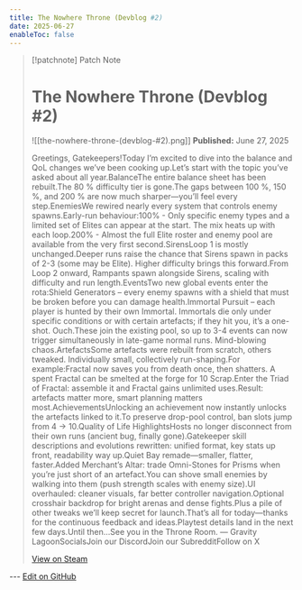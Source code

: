 ```yaml
---
title: The Nowhere Throne (Devblog #2)
date: 2025-06-27
enableToc: false
---
```


> [!patchnote] Patch Note
>
> # The Nowhere Throne (Devblog #2)
>
> ![[the-nowhere-throne-(devblog-#2).png]]
> **Published:** June 27, 2025
>
> Greetings, Gatekeepers!Today I’m excited to dive into the balance and QoL changes we’ve been cooking up.Let’s start with the topic you’ve asked about all year.BalanceThe entire balance sheet has been rebuilt.The 80 % difficulty tier is gone.The gaps between 100 %, 150 %, and 200 % are now much sharper—you’ll feel every step.EnemiesWe rewired nearly every system that controls enemy spawns.Early-run behaviour:100% - Only specific enemy types and a limited set of Elites can appear at the start. The mix heats up with each loop.200% - Almost the full Elite roster and enemy pool are available from the very first second.SirensLoop 1 is mostly unchanged.Deeper runs raise the chance that Sirens spawn in packs of 2-3 (some may be Elite). Higher difficulty brings this forward.From Loop 2 onward, Rampants spawn alongside Sirens, scaling with difficulty and run length.EventsTwo new global events enter the rota:Shield Generators – every enemy spawns with a shield that must be broken before you can damage health.Immortal Pursuit – each player is hunted by their own Immortal. Immortals die only under specific conditions or with certain artefacts; if they hit you, it’s a one-shot. Ouch.These join the existing pool, so up to 3-4 events can now trigger simultaneously in late-game normal runs. Mind-blowing chaos.ArtefactsSome artefacts were rebuilt from scratch, others tweaked. Individually small, collectively run-shaping.For example:Fractal now saves you from death once, then shatters. A spent Fractal can be smelted at the forge for 10 Scrap.Enter the Triad of Fractal: assemble it and Fractal gains unlimited uses.Result: artefacts matter more, smart planning matters most.AchievementsUnlocking an achievement now instantly unlocks the artefacts linked to it.To preserve drop-pool control, ban slots jump from 4 → 10.Quality of Life HighlightsHosts no longer disconnect from their own runs (ancient bug, finally gone).Gatekeeper skill descriptions and evolutions rewritten: unified format, key stats up front, readability way up.Quiet Bay remade—smaller, flatter, faster.Added Merchant’s Altar: trade Omni-Stones for Prisms when you’re just short of an artefact.You can shove small enemies by walking into them (push strength scales with enemy size).UI overhauled: cleaner visuals, far better controller navigation.Optional crosshair backdrop for bright arenas and dense fights.Plus a pile of other tweaks we’ll keep secret for launch.That’s all for today—thanks for the continuous feedback and ideas.Playtest details land in the next few days.Until then…See you in the Throne Room.
> — Gravity LagoonSocialsJoin our DiscordJoin our SubredditFollow on X
>
> [View on Steam](https://store.steampowered.com/news/app/2106670/view/544487282992742972)

--- [Edit on GitHub](https://github.com/Mondrethos/gatekeeperwiki/edit/main/content/PatchNotes/2025-06-27-the-nowhere-throne-(devblog-#2).md)